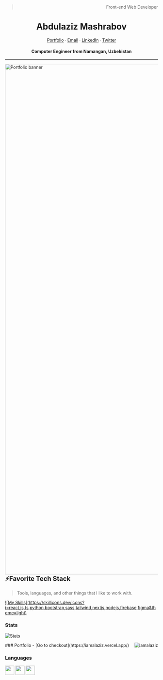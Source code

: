 

<div align="center">
  <blockquote align="right">Front-end Web Developer</blockquote>
</div>

<p align="center">
  <h1 align="center">Abdulaziz Mashrabov</h1>
</p>
<p align="center">
    <a href="https://iamalaziz.vercel.app/" target="_blank">Portfolio</a>
    ·
    <a href="mailto:mashrabovabdulaziz2463@gmail.com">Email</a>
    ·
    <a href="https://linkedin.com/in/iamalaziz">LinkedIn</a>
    ·
    <a href="https://instagram.com/iamalaziz">Twitter</a>
</p>
<p align="center">
  <h4 align="center">Computer Engineer from Namangan, Uzbekistan</h4>
</p>

---

<img width="1680" alt="Portfolio banner" src="https://user-images.githubusercontent.com/81867375/235978710-a9476ad7-d15f-44e7-8c71-e94ead3b4f7c.png" align="left">

<h2 align="left" id="tech">⚡Favorite Tech Stack</h2>

> Tools, languages, and other things that I like to work with.
<a href="#tech">
![My Skills](https://skillicons.dev/icons?i=react,js,ts,python,bootstrap,sass,tailwind,nextjs,nodejs,firebase,figma&theme=light)
</a>

### Stats

[![Stats](https://github-readme-streak-stats.herokuapp.com?user=iamalaziz&theme=Javascript&hide_border=true&border_radius=10&background=F7F7F7F9&ring=2192FF&fire=FBDF07&sideNums=2192FF&currStreakNum=FBDF07)](https://git.io/streak-stats)

<a href="#title">
  <img src="https://raw.githubusercontent.com/iamalaziz/github-stats-transparent/output/generated/overview.svg" alt="iamalaziz" align="right" />
</a>
### Portfolio - [Go to checkout](https://iamalaziz.vercel.app/)

### Languages

<img src="https://user-images.githubusercontent.com/81867375/201831350-6c7c4138-9afd-44fe-be16-2a718c8b2106.png" width="30px"/>   <img src="https://cdn3.iconfinder.com/data/icons/flags-of-countries-3/128/Korea-512.png" width="30px"/>  <img src="https://cdn-icons-png.flaticon.com/512/4628/4628645.png" width="30px"/>

